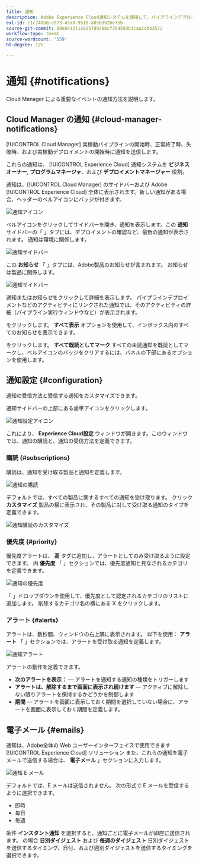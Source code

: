 ```yaml
---
title: 通知
description: Adobe Experience Cloud通知システムを使用して、パイプラインデプロイメントに関する情報を受け取る方法を説明します。
exl-id: c1c740b0-c873-45a8-9518-a856db2be75b
source-git-commit: 0de041211c8257d920bcf354593b3caa2db43572
workflow-type: tm+mt
source-wordcount: '559'
ht-degree: 12%

---
```



# 通知 {#notifications}

Cloud Manager による重要なイベントの通知方法を説明します。

## Cloud Manager の通知 {#cloud-manager-notifications}

[!UICONTROL Cloud Manager] 実稼動パイプラインの開始時、正常終了時、失敗時、および実稼動デプロイメントの開始時に通知を送信します。

これらの通知は、 [!UICONTROL Experience Cloud] 通知システムを **ビジネスオーナー**, **プログラムマネージャ**、および **デプロイメントマネージャー** 役割。

通知は、[!UICONTROL Cloud Manager] のサイドバーおよび Adobe [!UICONTROL Experience Cloud] 全体に表示されます。新しい通知がある場合、ヘッダーのベルアイコンにバッジが付きます。

![通知アイコン](assets/notifications-bell-badged.png)

ベルアイコンをクリックしてサイドバーを開き、通知を表示します。この **通知** サイドバーの「 」タブには、デプロイメントの確認など、最新の通知が表示されます。 通知は環境に関係します。

![通知サイドバー](assets/notifications-activities.png)

この **お知らせ** 「 」タブには、Adobe製品のお知らせが含まれます。 お知らせは製品に関係します。

![通知サイドバー](assets/notificaitons-announcements.png)

通知またはお知らせをクリックして詳細を表示します。 パイプラインデプロイメントなどのアクティビティにリンクされた通知では、そのアクティビティの詳細（パイプライン実行ウィンドウなど）が表示されます。

をクリックします。 **すべて表示** オプションを使用して、インボックス内のすべてのお知らせを表示できます。

をクリックします。 **すべて既読としてマーク** すべての未読通知を既読としてマークし、ベルアイコンのバッジをクリアするには、パネルの下部にあるオプションを使用します。

## 通知設定 {#configuration}

通知の受信方法と受信する通知をカスタマイズできます。

通知サイドバーの上部にある歯車アイコンをクリックします。

![通知設定アイコン](assets/notifications-configuration.png)

これにより、 **Experience Cloud設定** ウィンドウが開きます。このウィンドウでは、通知の購読と、通知の受信方法を定義できます。

### 購読 {#subscriptions}

購読は、通知を受け取る製品と通知を定義します。

![通知の購読](assets/notifications-subscriptions.png)

デフォルトでは、すべての製品に関するすべての通知を受け取ります。 クリック **カスタマイズ** 製品の横に表示され、その製品に対して受け取る通知のタイプを定義できます。

![通知購読のカスタマイズ](assets/notifications-subscriptions-customize.png)

### 優先度 {#priority}

優先度アラートは、 **高** タグに追加し、アラートとしてのみ受け取るように設定できます。 内 **優先度** 「 」セクションでは、優先度通知と見なされるカテゴリを定義できます。

![通知の優先度](assets/notifications-priority.png)

「 」ドロップダウンを使用して、優先度として認定されるカテゴリのリストに追加します。 削除するカテゴリ名の横にある X をクリックします。

### アラート {#alerts}

アラートは、数秒間、ウィンドウの右上隅に表示されます。 以下を使用： **アラート** 「 」セクションでは、アラートを受け取る通知を定義します。

![通知アラート](assets/notifications-alerts.png)

アラートの動作を定義できます。

* **次のアラートを表示：**  — アラートを通知する通知の種類をトリガーします
* **アラートは、解除するまで画面に表示され続けます**  — アクティブに解除しない限りアラートを保持するかどうかを制御します
* **期間**  — アラートを画面に表示しておく期間を選択していない場合に、アラートを画面に表示しておく期間を定義します。

## 電子メール {#emails}

通知は、Adobe全体の Web ユーザーインターフェイスで使用できます [!UICONTROL Experience Cloud] ソリューション また、これらの通知を電子メールで送信する場合は、 **電子メール** 」セクションに入力します。

![通知 E メール](assets/notifications-emails.png)

デフォルトでは、E メールは送信されません。 次の形式で E メールを受信するように選択できます。

* 即時
* 毎日
* 毎週

条件 **インスタント通知** を選択すると、通知ごとに電子メールが即座に送信されます。 の場合 **日別ダイジェスト** および **毎週のダイジェスト** 日別ダイジェストを送信するタイミング、日付、および週別ダイジェストを送信するタイミングを選択できます。